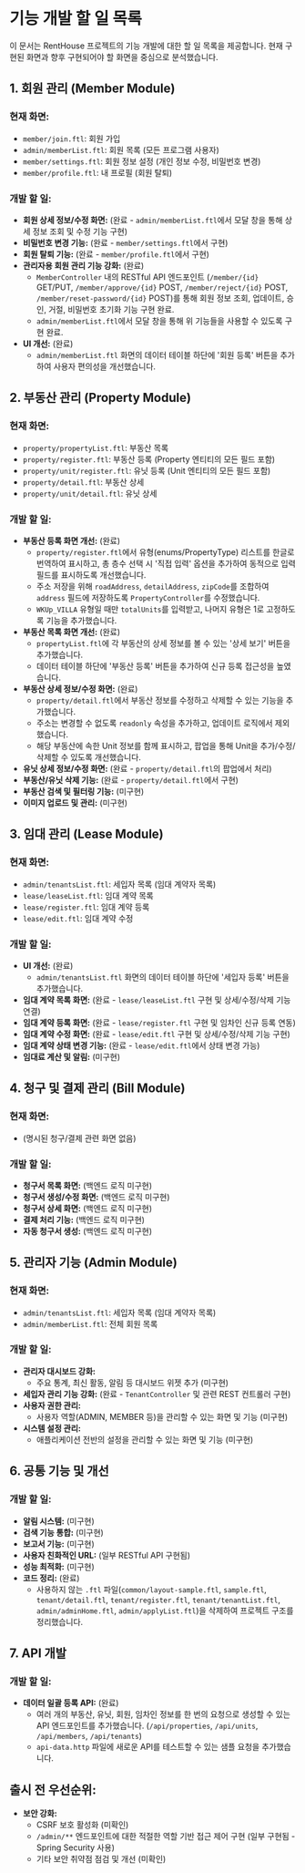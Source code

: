 # 기능 개발 할 일 목록

이 문서는 RentHouse 프로젝트의 기능 개발에 대한 할 일 목록을 제공합니다. 현재 구현된 화면과 향후 구현되어야 할 화면을 중심으로 분석했습니다.

## 1. 회원 관리 (Member Module)

### 현재 화면:
- `member/join.ftl`: 회원 가입
- `admin/memberList.ftl`: 회원 목록 (모든 프로그램 사용자)
- `member/settings.ftl`: 회원 정보 설정 (개인 정보 수정, 비밀번호 변경)
- `member/profile.ftl`: 내 프로필 (회원 탈퇴)

### 개발 할 일:
- **회원 상세 정보/수정 화면:** (완료 - `admin/memberList.ftl`에서 모달 창을 통해 상세 정보 조회 및 수정 기능 구현)
- **비밀번호 변경 기능:** (완료 - `member/settings.ftl`에서 구현)
- **회원 탈퇴 기능:** (완료 - `member/profile.ftl`에서 구현)
- **관리자용 회원 관리 기능 강화:** (완료)
    - `MemberController` 내의 RESTful API 엔드포인트 (`/member/{id}` GET/PUT, `/member/approve/{id}` POST, `/member/reject/{id}` POST, `/member/reset-password/{id}` POST)를 통해 회원 정보 조회, 업데이트, 승인, 거절, 비밀번호 초기화 기능 구현 완료.
    - `admin/memberList.ftl`에서 모달 창을 통해 위 기능들을 사용할 수 있도록 구현 완료.
- **UI 개선:** (완료)
    - `admin/memberList.ftl` 화면의 데이터 테이블 하단에 '회원 등록' 버튼을 추가하여 사용자 편의성을 개선했습니다.

## 2. 부동산 관리 (Property Module)

### 현재 화면:
- `property/propertyList.ftl`: 부동산 목록
- `property/register.ftl`: 부동산 등록 (Property 엔티티의 모든 필드 포함)
- `property/unit/register.ftl`: 유닛 등록 (Unit 엔티티의 모든 필드 포함)
- `property/detail.ftl`: 부동산 상세
- `property/unit/detail.ftl`: 유닛 상세

### 개발 할 일:
- **부동산 등록 화면 개선:** (완료)
    - `property/register.ftl`에서 유형(enums/PropertyType) 리스트를 한글로 번역하여 표시하고, 총 층수 선택 시 '직접 입력' 옵션을 추가하여 동적으로 입력 필드를 표시하도록 개선했습니다.
    - 주소 저장을 위해 `roadAddress`, `detailAddress`, `zipCode`를 조합하여 `address` 필드에 저장하도록 `PropertyController`를 수정했습니다.
    - `WKUp_VILLA` 유형일 때만 `totalUnits`를 입력받고, 나머지 유형은 1로 고정하도록 기능을 추가했습니다.
- **부동산 목록 화면 개선:** (완료)
    - `propertyList.ftl`에 각 부동산의 상세 정보를 볼 수 있는 '상세 보기' 버튼을 추가했습니다.
    - 데이터 테이블 하단에 '부동산 등록' 버튼을 추가하여 신규 등록 접근성을 높였습니다.
- **부동산 상세 정보/수정 화면:** (완료)
    - `property/detail.ftl`에서 부동산 정보를 수정하고 삭제할 수 있는 기능을 추가했습니다.
    - 주소는 변경할 수 없도록 `readonly` 속성을 추가하고, 업데이트 로직에서 제외했습니다.
    - 해당 부동산에 속한 Unit 정보를 함께 표시하고, 팝업을 통해 Unit을 추가/수정/삭제할 수 있도록 개선했습니다.
- **유닛 상세 정보/수정 화면:** (완료 - `property/detail.ftl`의 팝업에서 처리)
- **부동산/유닛 삭제 기능:** (완료 - `property/detail.ftl`에서 구현)
- **부동산 검색 및 필터링 기능:** (미구현)
- **이미지 업로드 및 관리:** (미구현)

## 3. 임대 관리 (Lease Module)

### 현재 화면:
- `admin/tenantsList.ftl`: 세입자 목록 (임대 계약자 목록)
- `lease/leaseList.ftl`: 임대 계약 목록
- `lease/register.ftl`: 임대 계약 등록
- `lease/edit.ftl`: 임대 계약 수정

### 개발 할 일:
- **UI 개선:** (완료)
    - `admin/tenantsList.ftl` 화면의 데이터 테이블 하단에 '세입자 등록' 버튼을 추가했습니다.
- **임대 계약 목록 화면:** (완료 - `lease/leaseList.ftl` 구현 및 상세/수정/삭제 기능 연결)
- **임대 계약 등록 화면:** (완료 - `lease/register.ftl` 구현 및 임차인 신규 등록 연동)
- **임대 계약 수정 화면:** (완료 - `lease/edit.ftl` 구현 및 상세/수정/삭제 기능 구현)
- **임대 계약 상태 변경 기능:** (완료 - `lease/edit.ftl`에서 상태 변경 가능)
- **임대료 계산 및 알림:** (미구현)

## 4. 청구 및 결제 관리 (Bill Module)

### 현재 화면:
- (명시된 청구/결제 관련 화면 없음)

### 개발 할 일:
- **청구서 목록 화면:** (백엔드 로직 미구현)
- **청구서 생성/수정 화면:** (백엔드 로직 미구현)
- **청구서 상세 화면:** (백엔드 로직 미구현)
- **결제 처리 기능:** (백엔드 로직 미구현)
- **자동 청구서 생성:** (백엔드 로직 미구현)

## 5. 관리자 기능 (Admin Module)

### 현재 화면:
- `admin/tenantsList.ftl`: 세입자 목록 (임대 계약자 목록)
- `admin/memberList.ftl`: 전체 회원 목록

### 개발 할 일:
- **관리자 대시보드 강화:**
  - 주요 통계, 최신 활동, 알림 등 대시보드 위젯 추가 (미구현)
- **세입자 관리 기능 강화:** (완료 - `TenantController` 및 관련 REST 컨트롤러 구현)
- **사용자 권한 관리:**
  - 사용자 역할(ADMIN, MEMBER 등)을 관리할 수 있는 화면 및 기능 (미구현)
- **시스템 설정 관리:**
  - 애플리케이션 전반의 설정을 관리할 수 있는 화면 및 기능 (미구현)

## 6. 공통 기능 및 개선

### 개발 할 일:
- **알림 시스템:** (미구현)
- **검색 기능 통합:** (미구현)
- **보고서 기능:** (미구현)
- **사용자 친화적인 URL:** (일부 RESTful API 구현됨)
- **성능 최적화:** (미구현)
- **코드 정리:** (완료)
    - 사용하지 않는 `.ftl` 파일(`common/layout-sample.ftl`, `sample.ftl`, `tenant/detail.ftl`, `tenant/register.ftl`, `tenant/tenantList.ftl`, `admin/adminHome.ftl`, `admin/applyList.ftl`)을 삭제하여 프로젝트 구조를 정리했습니다.

## 7. API 개발

### 개발 할 일:
- **데이터 일괄 등록 API:** (완료)
    - 여러 개의 부동산, 유닛, 회원, 임차인 정보를 한 번의 요청으로 생성할 수 있는 API 엔드포인트를 추가했습니다. (`/api/properties`, `/api/units`, `/api/members`, `/api/tenants`)
    - `api-data.http` 파일에 새로운 API를 테스트할 수 있는 샘플 요청을 추가했습니다.

## 출시 전 우선순위:
- **보안 강화:**
    - CSRF 보호 활성화 (미확인)
    - `/admin/**` 엔드포인트에 대한 적절한 역할 기반 접근 제어 구현 (일부 구현됨 - Spring Security 사용)
    - 기타 보안 취약점 점검 및 개선 (미확인)